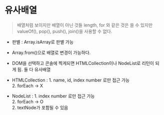 # 유사배열

> 배열처럼 보이지만 배열이 아닌 것들 length, for 와 같은 것은 쓸 수 있지만 
    valueOf(), pop(), push(), join()을 사용할 수 없다. 

- 판별 : Array.isArray로 판별 가능   
- Array.from()으로 배열로 변경이 가능하다.   

- DOM을 선택하고 콘솔에 찍게되면 HTMLCollection이나 NodeList로 리턴이 되게 됨. 둘 다 유사배열    

- HTMLCollection : 1. name, id, index number 로만 접근 가능     
                   2. forEach -> X   

- NodeList : 1. index number 로만 접근 가능   
             2. forEach -> O   
             2. textNode가 포함될 수 있음    